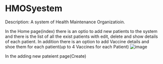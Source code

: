# HMOSyestem
Description:
A system of Health Maintenance Organizatioin.

In the Home page(index) there is an optio to add new patients to the system
and there is the list of all the exist patients with edit, delete and show details of each patient.
In addition there is an option to add Vaccine details and shoe them for each patient(up to 4 Vaccines for each Patient)
![image](https://user-images.githubusercontent.com/63861553/197385533-ba4a540b-953e-4be7-9a5e-09aee6aef524.png)


In the adding new pateient page(Create) 
